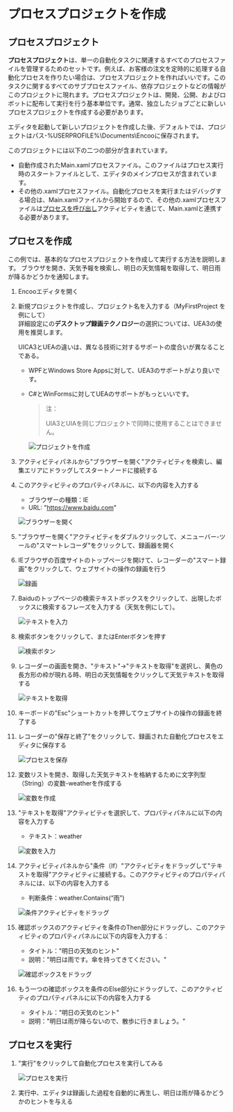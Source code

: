 # プロセスプロジェクトを作成

## プロセスプロジェクト

**プロセスプロジェクト**は、単一の自動化タスクに関連するすべてのプロセスファイルを管理するためのセットです。例えば、お客様の注文を定時的に処理する自動化プロセスを作りたい場合は、プロセスプロジェクトを作ればいいです。このタスクに関するすべてのサブプロセスファイル、依存プロジェクトなどの情報がこのプロジェクトに現れます。プロセスプロジェクトは、開発、公開、およびロボットに配布して実行を行う基本単位です。通常、独立したジョブごとに新しいプロセスプロジェクトを作成する必要があります。

エディタを起動して新しいプロジェクトを作成した後、デフォルトでは、プロジェクトはパス-%USERPROFILE%\Documents\Encooに保存されます。

このプロジェクトには以下の二つの部分が含まれています。

- 自動作成されたMain.xamlプロセスファイル。このファイルはプロセス実行時のスタートファイルとして、エディタのメインプロセスが含まれています。
- その他の.xamlプロセスファイル。自動化プロセスを実行またはデバッグする場合は、Main.xamlファイルから開始するので、その他の.xamlプロセスファイルは[プロセスを呼び出し](../../Activities/WorkflowControl/InvokeWorkflow.md?_v=v2020.4)アクティビティを通じて、Main.xamlと連携する必要があります。

## プロセスを作成

この例では、基本的なプロセスプロジェクトを作成して実行する方法を説明します。 ブラウザを開き、天気予報を検索し、明日の天気情報を取得して、明日雨が降るかどうかを通知します。

1. Encooエディタを開く
2. 新規プロジェクトを作成し、プロジェクト名を入力する（MyFirstProject を例にして）</br>
   詳細設定にの**デスクトップ録画テクノロジー**の選択については、UEA3の使用を推奨します。

    UICA3とUEAの違いは、異なる技術に対するサポートの度合いが異なることである。</br>
      * WPFとWindows Store Appsに対して、UEA3のサポートがより良いです。
      * C#とWinFormsに対してUEAのサポートがもっといいです。

        >注：
        >
        >UIA3とUIAを同じプロジェクトで同時に使用することはできません。

        ![プロジェクトを作成](https://docimages.blob.core.chinacloudapi.cn/images/Studio/typeOfWorkflow/myfirstproject20201019.png)

3. アクティビティパネルから"ブラウザーを開く"アクティビティを検索し、編集エリアにドラッグしてスタートノードに接続する
4. このアクティビティのプロパティパネルに、以下の内容を入力する
    - ブラウザーの種類：IE
    - URL: "https://www.baidu.com"

    ![ブラウザーを開く](https://docimages.blob.core.chinacloudapi.cn/images/Studio/automationProject/createProject/intoOpenBrowser.PNG)

5. "ブラウザーを開く"アクティビティをダブルクリックして、メニューバー-ツールの"スマートレコーダ"をクリックして、録画器を開く
6. IEブラウザの百度サイトのトップページを開けて、レコーダーの"スマート録画"をクリックして、ウェブサイトの操作の録画を行う

    ![録画](https://docimages.blob.core.chinacloudapi.cn/images/Studio/automationProject/createProject/baidu.PNG)

7. Baiduのトップページの検索テキストボックスをクリックして、出現したボックスに検索するフレーズを入力する（天気を例にして）。

    ![テキストを入力](https://docimages.blob.core.chinacloudapi.cn/images/Studio/automationProject/createProject/inputTianqi.PNG)

8. 検索ボタンをクリックして、またはEnterボタンを押す

    ![検索ボタン](https://docimages.blob.core.chinacloudapi.cn/images/Studio/automationProject/createProject/clickBaidu.png)

9. レコーダーの画面を開き、"テキスト"->"テキストを取得"を選択し、黄色の長方形の枠が現れる時、明日の天気情報をクリックして天気テキストを取得する

    ![テキストを取得](https://docimages.blob.core.chinacloudapi.cn/images/Studio/automationProject/createProject/getText.png)

10. キーボードの"Esc"ショートカットを押してウェブサイトの操作の録画を終了する
11. レコーダーの"保存と終了"をクリックして、録画された自動化プロセスをエディタに保存する

    ![プロセスを保存](https://docimages.blob.core.chinacloudapi.cn/images/Studio/automationProject/createProject/saveExit.PNG)

12. 変数リストを開き、取得した天気テキストを格納するために文字列型（String）の変数-weatherを作成する

    ![変数を作成](https://docimages.blob.core.chinacloudapi.cn/images/Studio/automationProject/createProject/createVariable.PNG)

13. "テキストを取得"アクティビティを選択して、プロパティパネルに以下の内容を入力する
    - テキスト：weather

    ![変数を入力](https://docimages.blob.core.chinacloudapi.cn/images/Studio/automationProject/createProject/inputWeather.PNG)

14. アクティビティパネルから"条件（If）"アクティビティをドラッグして"テキストを取得"アクティビティに接続する。このアクティビティのプロパティパネルには、以下の内容を入力する
    - 判断条件：weather.Contains(“雨”)

    ![条件アクティビティをドラッグ](https://docimages.blob.core.chinacloudapi.cn/images/Studio/automationProject/createProject/intoIf.PNG)

15. 確認ボックスのアクティビティを条件のThen部分にドラッグし、このアクティビティのプロパティパネルに以下の内容を入力する：
    - タイトル："明日の天気のヒント"
    - 説明："明日は雨です。傘を持ってきてください。"

    ![確認ボックスをドラッグ](https://docimages.blob.core.chinacloudapi.cn/images/Studio/automationProject/createProject/intoInput.PNG)

16. もう一つの確認ボックスを条件のElse部分にドラッグして、このアクティビティのプロパティパネルに以下の内容を入力する
    - タイトル："明日の天気のヒント"
    - 説明："明日は雨が降らないので、散歩に行きましょう。"


## プロセスを実行
1. "実行"をクリックして自動化プロセスを実行してみる

    ![プロセスを実行](https://docimages.blob.core.chinacloudapi.cn/images/Studio/automationProject/createProject/runflow20201019.png)

2. 実行中、エディタは録画した過程を自動的に再生し、明日は雨が降るかどうかのヒントを与える

    <!-- ![运行结果](https://docimages.blob.core.chinacloudapi.cn/images/Studio/automationProject/createProject/result.png) -->


